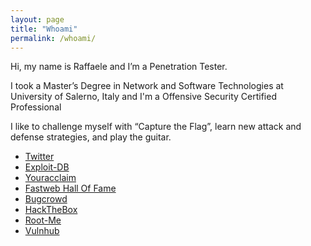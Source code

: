 ```yaml
---
layout: page
title: "Whoami"
permalink: /whoami/
---
```


Hi, my name is Raffaele and I’m a Penetration Tester.

I took a Master’s Degree in Network and Software Technologies at University of Salerno, Italy and I'm a Offensive Security Certified Professional

I like to challenge myself with “Capture the Flag”, learn new attack and defense strategies, and play the guitar.

* [Twitter](https://twitter.com/syrion89)
* [Exploit-DB](https://www.exploit-db.com/?author=9265)
* [Youracclaim](https://www.youracclaim.com/users/raffaele-sabato)
* [Fastweb Hall Of Fame](https://www.fastweb.it/corporate/responsible-disclosure/)
* [Bugcrowd](https://bugcrowd.com/syrion)
* [HackTheBox](https://www.hackthebox.eu/profile/3353)
* [Root-Me](https://www.root-me.org/Syrion-60972?lang=en)
* [Vulnhub](https://www.vulnhub.com/author/syrion,432/)
